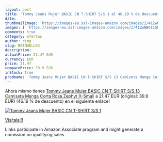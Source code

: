 ```yaml
---
layout: post
title: 'Tommy Jeans Mujer BASIC CN T-SHIRT S/S 1 al 46.19 % de descuento'
date: 
thumbnailImage: 'https://images-eu.ssl-images-amazon.com/images/I/412wNB611SL._SL200_.jpg'
images: [ 'https://images-eu.ssl-images-amazon.com/images/I/412wNB611SL._SL200_.jpg' ]
comments: true
category: ofertas
author: ring
slug: B01N4DLL63
description:
actualPrice: 21.47 EUR
currency: EUR
price: 21.47
comparePrice: 39.9 EUR
inStock: true
prodname: 'Tommy Jeans Mujer BASIC CN T-SHIRT S/S 13 Camiseta Manga Corta  Rosa  Zephyr  X-Small'
---
```


Ahora mismo tienes [Tommy Jeans Mujer BASIC CN T-SHIRT S/S 13 Camiseta Manga Corta  Rosa  Zephyr  X-Small](https://www.amazon.es/dp/B01N4DLL63/?tag=tolees-21) a 21.47 EUR (original: 39.9 EUR) (46.19 %  de descuento) en el siguiente enlace!

[![Tommy Jeans Mujer BASIC CN T-SHIRT S/S 1](https://images-eu.ssl-images-amazon.com/images/I/412wNB611SL._SL200_.jpg)](https://www.amazon.es/dp/B01N4DLL63/?tag=tolees-21)

[Visítala!!!](https://www.amazon.es/dp/B01N4DLL63/?tag=tolees-21)

Links participate in Amazon Associate program and might generate a comission on qualifying sales
